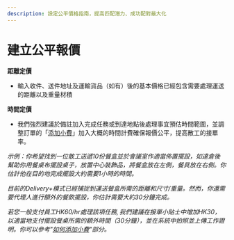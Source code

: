 ```yaml
---
description: 設定公平價格指南，提高匹配潛力、成功配對最大化
---
```


# 建立公平報價

**距離定價**

* 輸入收件、送件地址及運輸貨品（如有）後的基本價格已經包含需要處理運送的距離以及重量材積

**時間定價**

* 我們強烈建議於備註加入完成任務或到達地點後處理事宜預估時間範圍，並調整訂單的「[添加小費](tian-jia-xiao-fei-yi-jia-su-su-di-zhuan-yuan-pi-pei.md)」加入大概的時間計費確保報價公平，提高散工的接單率。

_示例：你希望找到一位散工送遞10份餐盒並於會議室作適當佈置擺設，如達倉後幫助你用餐桌布擺設桌子，放置中心裝飾品，將餐盒放在左側，餐具放在右側。你估計他在目的地完成擺設大約需要1小時的時間。_

_目前的Delivery+模式已經捕捉到運送餐盒所需的距離和尺寸/重量。然而，你還需要代理人進行額外的餐飲擺設，你估計需要大約30分鐘完成。_

_若您一般支付員工HK$60/hr處理該項任務, 我們建議在接單小貼士中增加HK$30，以適當地支付擺設餐桌所需的額外時間（30分鐘），並在系統中拍照並上傳工作證明。你可以參考"_[_如何添加小費_](tian-jia-xiao-fei-yi-jia-su-su-di-zhuan-yuan-pi-pei.md)_"部分。_

